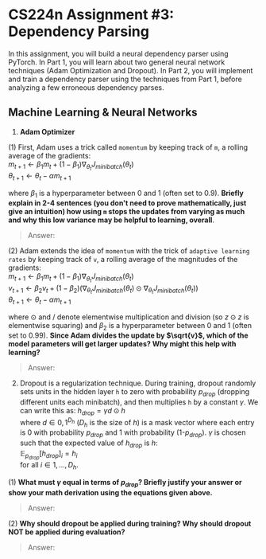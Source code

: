 # CS224n Assignment #3: Dependency Parsing

In this assignment, you will build a neural dependency parser using PyTorch. In Part 1, you will learn about two general neural network techniques (Adam Optimization and Dropout). In Part 2, you will implement and train a dependency parser using the techniques from Part 1, before analyzing a few erroneous dependency parses.

## Machine Learning & Neural Networks

1. **Adam Optimizer** <br>

(1) First, Adam uses a trick called `momentum` by keeping track of `m`, a rolling average of the gradients: <br>
$m_{t+1} \leftarrow \beta_{1}m_{t} + (1 - \beta_{1})\nabla_{\theta_t}J_{minibatch}(\theta_t)$ <br>
$\theta_{t+1} \leftarrow \theta_t - \alpha m_{t+1}$ <br>

where $\beta_1$ is a hyperparameter between 0 and 1 (often set to 0.9). **Briefly explain in 2-4 sentences (you don't need to prove mathematically, just give an intuition) how using `m` stops the updates from varying as much and why this low variance may be helpful to learning, overall**.

> Answer: <br>
>

(2) Adam extends the idea of `momentum` with the trick of `adaptive learning rates` by keeping track of `v`, a rolling average of the magnitudes of the gradients: <br>
$m_{t+1}\leftarrow \beta_1m_t + (1-\beta_1)\nabla_{\theta_t}J_{minibatch}(\theta_t)$ <br>
$v_{t+1}\leftarrow \beta_2v_t + (1-\beta_2)(\nabla_{\theta_t}J_{minibatch}(\theta_t) \odot \nabla_{\theta_t}J_{minibatch}(\theta_t))$ <br>
$\theta_{t+1}\leftarrow \theta_t - \alpha m_{t+1}$ <br>

where $\odot$ and / denote elementwise multiplication and division (so $z\odot z$ is elementwise squaring) and $\beta_2$ is a hyperparameter between 0 and 1 (often set to 0.99). **Since Adam divides the update by $\sqrt{v}$, which of the model parameters will get larger updates? Why might this help with learning?**

> Answer: <br>
>

2. Dropout is a regularization technique. During training, dropout randomly sets units in the hidden layer `h` to zero with probability $p_{drop}$ (dropping different units each minibatch), and then multiplies `h` by a constant $\gamma$. We can write this as: $h_{drop}=\gamma d\odot h$ <br>
where $d \in {0, 1}^{D_h}$ ($D_h$ is the size of $h$) is a mask vector where each entry is 0 with probability $p_{drop}$ and 1 with probability (1-$p_{drop}$). $\gamma$ is chosen such that the expected value of $h_{drop}$ is $h$: <br> 
$\mathbb{E}_{p_{drop}}[h_{drop}]_i=h_i$ <br>
for all $i \in {1, ..., D_h}$.

(1) **What must $\gamma$ equal in terms of $p_{drop}$? Briefly justify your answer or show your math derivation using the equations given above.** <br>

> Answer: <br>
>

(2) **Why should dropout be applied during training? Why should dropout NOT be applied during evaluation?** 

> Answer: <br>
>